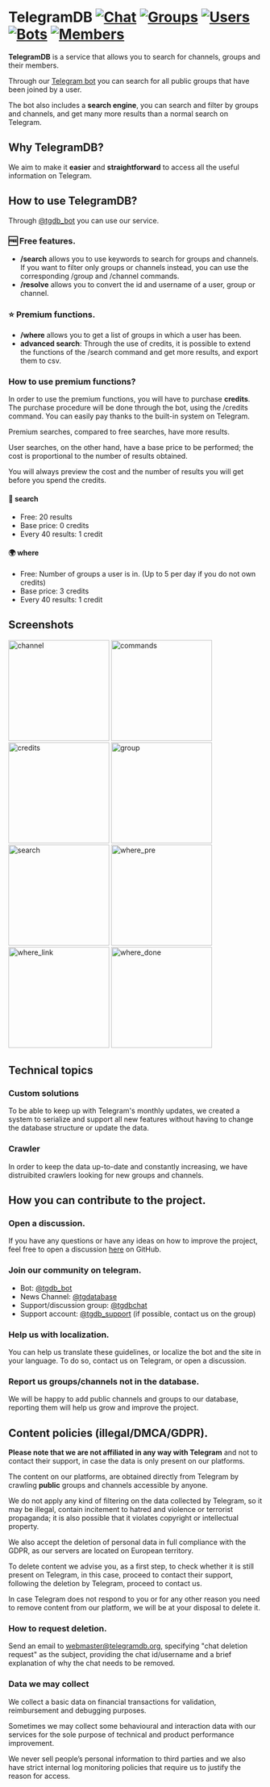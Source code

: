 # TelegramDB [![Chat](https://www.telegramdb.org/stats/chats.svg)](https://www.telegramdb.org/stats) [![Groups](https://www.telegramdb.org/stats/groups.svg)](https://www.telegramdb.org/stats) [![Users](https://www.telegramdb.org/stats/users.svg)](https://www.telegramdb.org/stats) [![Bots](https://www.telegramdb.org/stats/bots.svg)](https://www.telegramdb.org/stats) [![Members](https://www.telegramdb.org/stats/members.svg)](https://www.telegramdb.org/stats)
**TelegramDB** is a service that allows you to search for channels, groups and their members.

Through our [Telegram bot](https://t.me/tgdb_bot) you can search for all public groups that have been joined by a user.

The bot also includes a **search engine**, you can search and filter by groups and channels, and get many more results than a normal search on Telegram.

## Why TelegramDB?
We aim to make it **easier** and **straightforward** to access all the useful information on Telegram.

## How to use TelegramDB?
Through [@tgdb_bot](https://t.me/tgdb_bot) you can use our service.

### 🆓 Free features.
- **/search** allows you to use keywords to search for groups and channels.
If you want to filter only groups or channels instead, you can use the corresponding /group and /channel commands.
- **/resolve** allows you to convert the id and username of a user, group or channel.

### ⭐️ Premium functions.
- **/where** allows you to get a list of groups in which a user has been.
- **advanced search**: Through the use of credits, it is possible to extend the functions of the /search command and get more results, and export them to csv.
### How to use premium functions?
In order to use the premium functions, you will have to purchase **credits**.
The purchase procedure will be done through the bot, using the /credits command.
You can easily pay thanks to the built-in system on Telegram.

Premium searches, compared to free searches, have more results.

User searches, on the other hand, have a base price to be performed; the cost is proportional to the number of results obtained.

You will always preview the cost and the number of results you will get before you spend the credits.

#### 🔎 **search**
- Free: 20 results
- Base price: 0 credits
- Every 40 results: 1 credit

#### 🌍 **where**
- Free: Number of groups a user is in. (Up to 5 per day if you do not own credits)
- Base price: 3 credits
- Every 40 results: 1 credit


## Screenshots
<img src="https://github.com/TelegramDB/TelegramDB/blob/master/assets/screen/channel.webp" alt="channel" width="200"/> <img src="https://github.com/TelegramDB/TelegramDB/blob/master/assets/screen/commands.webp" alt="commands" width="200"/> <img src="https://github.com/TelegramDB/TelegramDB/blob/master/assets/screen/credits.webp" alt="credits" width="200"/> <img src="https://github.com/TelegramDB/TelegramDB/blob/master/assets/screen/group.webp" alt="group" width="200"/>
<img src="https://github.com/TelegramDB/TelegramDB/blob/master/assets/screen/search.webp" alt="search" width="200"/> <img src="https://github.com/TelegramDB/TelegramDB/blob/master/assets/screen/where_pre.webp" alt="where_pre" width="200"/> <img src="https://github.com/TelegramDB/TelegramDB/blob/master/assets/screen/where_link.webp" alt="where_link" width="200"/> <img src="https://github.com/TelegramDB/TelegramDB/blob/master/assets/screen/where_done.webp" alt="where_done" width="200"/>

## Technical topics
### Custom solutions
To be able to keep up with Telegram's monthly updates, we created a system to serialize and support all new features without having to change the database structure or update the data.
### Crawler
In order to keep the data up-to-date and constantly increasing, we have distruibited crawlers looking for new groups and channels.

## How you can contribute to the project.
### Open a discussion.
If you have any questions or have any ideas on how to improve the project, feel free to open a discussion [here](https://github.com/TelegramDB/TelegramDB/discussions) on GitHub.
### Join our community on telegram.
- Bot: [@tgdb_bot](https://t.me/tgdb_bot)
- News Channel: [@tgdatabase](https://t.me/tgdatabase)
- Support/discussion group: [@tgdbchat](https://t.me/tgdbchat)
- Support account: [@tgdb_support](https://t.me/tgdb_support) (if possible, contact us on the group)
### Help us with localization.
You can help us translate these guidelines, or localize the bot and the site in your language.
To do so, contact us on Telegram, or open a discussion.
### Report us groups/channels not in the database.
We will be happy to add public channels and groups to our database, reporting them will help us grow and improve the project.

## Content policies (illegal/DMCA/GDPR).
**Please note that we are not affiliated in any way with Telegram** and not to contact their support, in case the data is only present on our platforms.

The content on our platforms, are obtained directly from Telegram by crawling __public__ groups and channels accessible by anyone.

We do not apply any kind of filtering on the data collected by Telegram, so it may be illegal, contain incitement to hatred and violence or terrorist propaganda; it is also possible that it violates copyright or intellectual property.

We also accept the deletion of personal data in full compliance with the GDPR, as our servers are located on European territory.

To delete content we advise you, as a first step, to check whether it is still present on Telegram, in this case, proceed to contact their support, following the deletion by Telegram, proceed to contact us.

In case Telegram does not respond to you or for any other reason you need to remove content from our platform, we will be at your disposal to delete it.

### How to request deletion.
Send an email to webmaster@telegramdb.org, specifying "chat deletion request" as the subject, providing the chat id/username and a brief explanation of why the chat needs to be removed.

### Data we may collect
We collect a basic data on financial transactions for validation, reimbursement and debugging purposes.

Sometimes we may collect some behavioural and interaction data with our services for the sole purpose of technical and product performance improvement.

We never sell people’s personal information to third parties and we also have strict internal log monitoring policies that require us to justify the reason for access.
